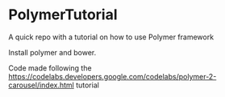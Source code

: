 # PolymerTutorial
A quick repo with a tutorial on how to use Polymer framework

Install polymer and bower.

Code made following the https://codelabs.developers.google.com/codelabs/polymer-2-carousel/index.html tutorial
